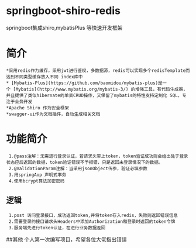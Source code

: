 # springboot-shiro-redis
springboot集成shiro,mybatisPlus 等快速开发框架
# 简介
    *采用redis作为缓存，采用jwt进行鉴权，多数据源，redis可以实现多个redisTemplate而达到不同类型缓存放入不同 index库中
    * [Mybatis-Plus](https://github.com/baomidou/mybatis-plus)是一个 [Mybatis](http://www.mybatis.org/mybatis-3/) 的增强工具，有代码生成器，并且提供了类似hibernate的单表CRUD操作，又保留了mybatis的特性支持定制化 SQL，专注于业务开发
    *Apache Shiro 作为安全框架
    *swagger-ui作为文档插件，自动生成相关文档
# 功能简介
     1.@pass注解：无需进行登录认证，若请求头带上token，token验证成功则会给出处于登录状态应后返回的数据，token验证错误不予报错，只是返回未登录情况下的数据。
     2.@ValidationParam注解：当采用jsonObject传参，验证必填参数
     3.用springAop 声明式事务      
     4.使用bcrypt算法加密密码
 ## 逻辑
     1.post 访问登录接口，成功返回token,并将token存入redis，失败则返回错误信息
     2.需要登录的接口请求头Headers中添加Authorization和登录时返回的token令牌
     3.服务端先进行token认证，在进行业务数据返回
##其他 
     个人第一次编写项目，希望各位大佬指出错误        
